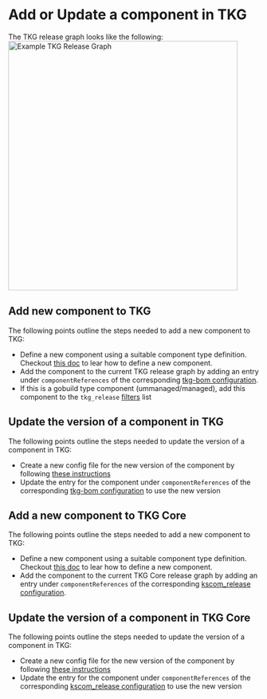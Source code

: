 # Add or Update a component in TKG

The TKG release graph looks like the following:  
<img src="tkg_example_graph.png" alt="Example TKG Release Graph" width="460" height="500"/>

## Add new component to TKG
The following points outline the steps needed to add a new component to TKG:
* Define a new component using a suitable component type definition. Checkout [this doc](README.md) to lear how to define a new component.
* Add the component to the current TKG release graph by adding an entry under `componentReferences` of the corresponding [tkg-bom configuration](tkg-bom).
* If this is a gobuild type component (ummanaged/managed), add this component to the `tkg_release` [filters](../filters/filters.yaml) list

## Update the version of a component in TKG
The following points outline the steps needed to update the version of a component in TKG:
* Create a new config file for the new version of the component by following [these instructions](UPDATE_COMPONENT_VERSION.md#how-to-update-the-version-of-a-component-in-a-tkg-release?)
* Update the entry for the component under `componentReferences` of the corresponding [tkg-bom configuration](tkg-bom) to use the new version

## Add a new component to TKG Core
The following points outline the steps needed to add a new component to TKG:
* Define a new component using a suitable component type definition. Checkout [this doc](README.md) to lear how to define a new component.
* Add the component to the current TKG Core release graph by adding an entry under `componentReferences` of the corresponding [kscom_release configuration](kscom_release).

## Update the version of a component in TKG Core
The following points outline the steps needed to update the version of a component in TKG:
* Create a new config file for the new version of the component by following [these instructions](UPDATE_COMPONENT_VERSION.md#how-to-update-the-version-of-a-component-in-a-tkg-release?)
* Update the entry for the component under `componentReferences` of the corresponding [kscom_release configuration](kscom_release) to use the new version